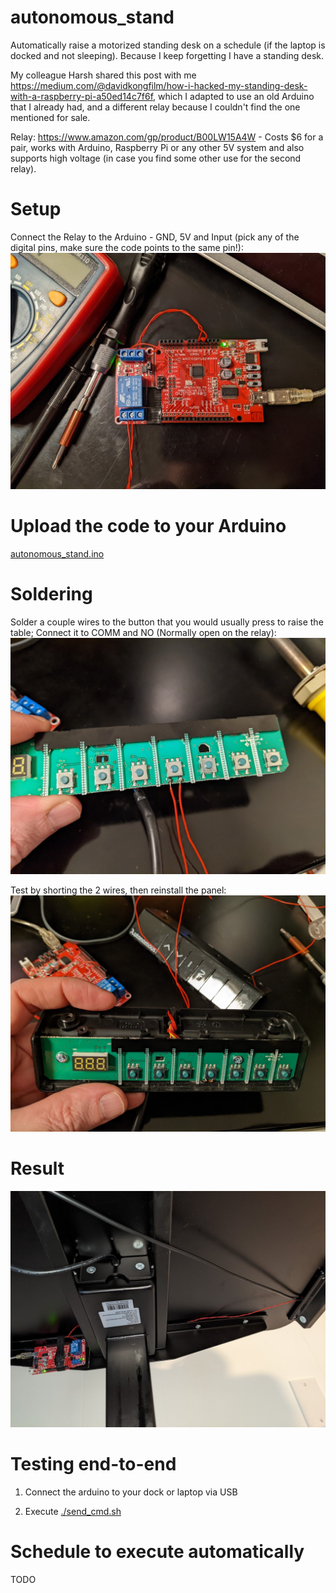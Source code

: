 # autonomous_stand

Automatically raise a motorized standing desk on a schedule (if the laptop is docked and not sleeping). Because I keep forgetting I have a standing desk.

My colleague Harsh shared this post with me https://medium.com/@davidkongfilm/how-i-hacked-my-standing-desk-with-a-raspberry-pi-a50ed14c7f6f, which I adapted to use an old Arduino that I already had, and a different relay because I couldn't find the one mentioned for sale.

Relay: https://www.amazon.com/gp/product/B00LW15A4W - Costs $6 for a pair, works with Arduino, Raspberry Pi or any other 5V system and also supports high voltage (in case you find some other use for the second relay).

# Setup

Connect the Relay to the Arduino - GND, 5V and Input (pick any of the digital pins, make sure the code points to the same pin!):
<img src="docs/arduino.jpg" alt="arduino" style="zoom:67%;" />

# Upload the code to your Arduino

[autonomous_stand.ino](./autonomous_stand.ino)

# Soldering

Solder a couple wires to the button that you would usually press to raise the table; Connect it to COMM and NO (Normally open on the relay):
<img src="docs/soldering.jpg" alt="soldering" style="zoom:67%;" />

Test by shorting the 2 wires, then reinstall the panel:
<img src="docs/wiring.jpg" alt="wiring" style="zoom:67%;" />

# Result

<img src="docs/installed.jpg" alt="installed" style="zoom:67%;" />

# Testing end-to-end

1. Connect the arduino to your dock or laptop via USB

2. Execute [./send_cmd.sh](send_cmd.sh)

# Schedule to execute automatically

TODO